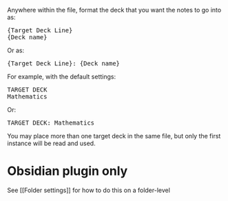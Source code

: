 Anywhere within the file, format the deck that you want the notes to go into as:

<pre>
{Target Deck Line}
{Deck name}
</pre>

Or as:

<pre>
{Target Deck Line}: {Deck name}
</pre>

For example, with the default settings:

<pre>
TARGET DECK
Mathematics
</pre>

Or:

<pre>
TARGET DECK: Mathematics
</pre>

You may place more than one target deck in the same file, but only the first instance will be read and used.

# Obsidian plugin only

See [[Folder settings]] for how to do this on a folder-level